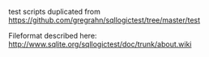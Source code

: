 test scripts duplicated from https://github.com/gregrahn/sqllogictest/tree/master/test

Fileformat described here: http://www.sqlite.org/sqllogictest/doc/trunk/about.wiki

